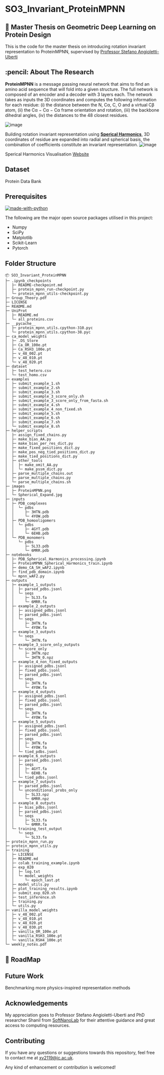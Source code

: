 # SO3_Invariant_ProteinMPNN
## 📌 Master Thesis on Geometric Deep Learning on Protein Design
This is the code for the master thesis on introducing rotation invariant representation to ProteinMPNN, supervised by <a href="https://www.imperial.ac.uk/people/s.angioletti-uberti">Professor Stefano Angioletti-Uberti</a>
<!-- ABOUT THE RESEARCH -->
<h2 id="about-the-research"> :pencil: About The Research</h2>

**ProteinMPNN** is a message passing neural network that aims to find an amino acid sequence that will fold into a given structure. The full network is composed of an encoder and a decoder with 3 layers each. The network takes as inputs the 3D coordinates and computes the following information for each residue: (i) the distance between the N, Cα, C, O and a virtual Cβ atom, (ii) the Cα − Cα − Cα frame orientation and rotation, (iii) the backbone dihedral angles, (iv) the distances to the 48 closest residues. 
 
![image](./images/ProteinMPNN.png)

Building rotation invariant representation using [**Sperical Harmonics**](https://stevejtrettel.site/code/2022/spherical-harmonics), 3D coordinates of residue are expanded into radial and spherical basis, the combination of coefficients constitute an invariant representation.
![image](./images/Spherical_Expand.jpg)

Sperical Harmonics Visualisation [Website](https://stevejtrettel.site/code/2022/spherical-harmonics)



## Dataset
Protein Data Bank

## Prerequisites

[![made-with-python](https://img.shields.io/badge/Made%20with-Python-1f425f.svg)](https://www.python.org/) <br>

<!--This project is written in Python programming language. <br>-->
The following are the major open source packages utilised in this project:
* Numpy
* SciPy
* Matplotlib
* Scikit-Learn
* Pytorch


<h2 id="folder-structure"> Folder Structure</h2>


```
📦 SO3_Invariant_ProteinMPNN
├─ .ipynb_checkpoints
│  ├─ README-checkpoint.md
│  ├─ protein_mpnn_run-checkpoint.py
│  └─ protein_mpnn_utils-checkpoint.py
├─ Group_Theory.pdf
├─ LICENSE
├─ README.md
├─ UniProt
│  ├─ README.md
│  └─ all_proteins.csv
├─ __pycache__
│  ├─ protein_mpnn_utils.cpython-310.pyc
│  └─ protein_mpnn_utils.cpython-38.pyc
├─ ca_model_weights
│  ├─ .DS_Store
│  ├─ Ca_OR_100e.pt
│  ├─ Ca_RSH3_100e.pt
│  ├─ v_48_002.pt
│  ├─ v_48_010.pt
│  └─ v_48_020.pt
├─ dataset
│  ├─ test_hetero.csv
│  └─ test_homo.csv
├─ examples
│  ├─ submit_example_1.sh
│  ├─ submit_example_2.sh
│  ├─ submit_example_3.sh
│  ├─ submit_example_3_score_only.sh
│  ├─ submit_example_3_score_only_from_fasta.sh
│  ├─ submit_example_4.sh
│  ├─ submit_example_4_non_fixed.sh
│  ├─ submit_example_5.sh
│  ├─ submit_example_6.sh
│  ├─ submit_example_7.sh
│  └─ submit_example_8.sh
├─ helper_scripts
│  ├─ assign_fixed_chains.py
│  ├─ make_bias_AA.py
│  ├─ make_bias_per_res_dict.py
│  ├─ make_fixed_positions_dict.py
│  ├─ make_pos_neg_tied_positions_dict.py
│  ├─ make_tied_positions_dict.py
│  ├─ other_tools
│  │  ├─ make_omit_AA.py
│  │  └─ make_pssm_dict.py
│  ├─ parse_multiple_chains.out
│  ├─ parse_multiple_chains.py
│  └─ parse_multiple_chains.sh
├─ images
│  ├─ ProteinMPNN.png
│  └─ Spherical_Expand.jpg
├─ inputs
│  ├─ PDB_complexes
│  │  └─ pdbs
│  │     ├─ 3HTN.pdb
│  │     └─ 4YOW.pdb
│  ├─ PDB_homooligomers
│  │  └─ pdbs
│  │     ├─ 4GYT.pdb
│  │     └─ 6EHB.pdb
│  └─ PDB_monomers
│     └─ pdbs
│        ├─ 5L33.pdb
│        └─ 6MRR.pdb
├─ notebooks
│  ├─ PDB_Spherical_Harmonics_processing.ipynb
│  ├─ ProteinMPNN_Spherical_Harmonics_train.ipynb
│  ├─ demo_CA_SH_wAF2.ipynb
│  ├─ find_pdb_domain.ipynb
│  └─ mpnn_wAF2.py
├─ outputs
│  ├─ example_1_outputs
│  │  ├─ parsed_pdbs.jsonl
│  │  └─ seqs
│  │     ├─ 5L33.fa
│  │     └─ 6MRR.fa
│  ├─ example_2_outputs
│  │  ├─ assigned_pdbs.jsonl
│  │  ├─ parsed_pdbs.jsonl
│  │  └─ seqs
│  │     ├─ 3HTN.fa
│  │     └─ 4YOW.fa
│  ├─ example_3_outputs
│  │  └─ seqs
│  │     └─ 3HTN.fa
│  ├─ example_3_score_only_outputs
│  │  └─ score_only
│  │     ├─ 3HTN.npz
│  │     └─ 3HTN_0.npz
│  ├─ example_4_non_fixed_outputs
│  │  ├─ assigned_pdbs.jsonl
│  │  ├─ fixed_pdbs.jsonl
│  │  ├─ parsed_pdbs.jsonl
│  │  └─ seqs
│  │     ├─ 3HTN.fa
│  │     └─ 4YOW.fa
│  ├─ example_4_outputs
│  │  ├─ assigned_pdbs.jsonl
│  │  ├─ fixed_pdbs.jsonl
│  │  ├─ parsed_pdbs.jsonl
│  │  └─ seqs
│  │     ├─ 3HTN.fa
│  │     └─ 4YOW.fa
│  ├─ example_5_outputs
│  │  ├─ assigned_pdbs.jsonl
│  │  ├─ fixed_pdbs.jsonl
│  │  ├─ parsed_pdbs.jsonl
│  │  ├─ seqs
│  │  │  ├─ 3HTN.fa
│  │  │  └─ 4YOW.fa
│  │  └─ tied_pdbs.jsonl
│  ├─ example_6_outputs
│  │  ├─ parsed_pdbs.jsonl
│  │  ├─ seqs
│  │  │  ├─ 4GYT.fa
│  │  │  └─ 6EHB.fa
│  │  └─ tied_pdbs.jsonl
│  ├─ example_7_outputs
│  │  ├─ parsed_pdbs.jsonl
│  │  └─ unconditional_probs_only
│  │     ├─ 5L33.npz
│  │     └─ 6MRR.npz
│  ├─ example_8_outputs
│  │  ├─ bias_pdbs.jsonl
│  │  ├─ parsed_pdbs.jsonl
│  │  └─ seqs
│  │     ├─ 5L33.fa
│  │     └─ 6MRR.fa
│  └─ training_test_output
│     └─ seqs
│        └─ 5L33.fa
├─ protein_mpnn_run.py
├─ protein_mpnn_utils.py
├─ training
│  ├─ LICENSE
│  ├─ README.md
│  ├─ colab_training_example.ipynb
│  ├─ exp_020
│  │  ├─ log.txt
│  │  └─ model_weights
│  │     └─ epoch_last.pt
│  ├─ model_utils.py
│  ├─ plot_training_results.ipynb
│  ├─ submit_exp_020.sh
│  ├─ test_inference.sh
│  ├─ training.py
│  └─ utils.py
├─ vanilla_model_weights
│  ├─ v_48_002.pt
│  ├─ v_48_010.pt
│  ├─ v_48_020.pt
│  ├─ v_48_030.pt
│  ├─ vanilla_OR_100e.pt
│  ├─ vanilla_RSH3_100e.pt
│  └─ vanilla_RSH4_100e.pt
└─ weekly_notes.pdf
```


## 🎯 RoadMap



## Future Work
Benchmarking more physics-inspired representation methods

## Acknowledgements
My appreciation goes to Professor Stefano Angioletti-Uberti and PhD researcher Shanil from <a href="https://www.softnanolab.org/">SoftNanoLab</a> for their attentive guidance and great access to computing resources.

## Contributing
If you have any questions or suggestions towards this repository, feel free to contact me at xy2119@ic.ac.uk.

Any kind of enhancement or contribution is welcomed!
